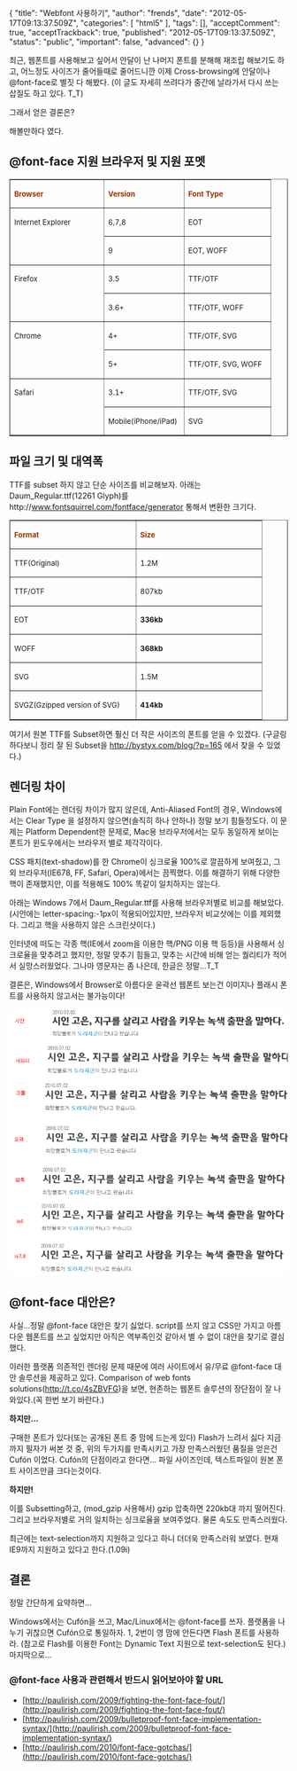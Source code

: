 {
    "title": "Webfont 사용하기",
    "author": "frends",
    "date": "2012-05-17T09:13:37.509Z",
    "categories": [
        "html5"
    ],
    "tags": [],
    "acceptComment": true,
    "acceptTrackback": true,
    "published": "2012-05-17T09:13:37.509Z",
    "status": "public",
    "important": false,
    "advanced": {}
}

최근, 웹폰트를 사용해보고 싶어서 안달이 난 나머지 폰트를 분해해 재조립 해보기도 하고,
어느정도 사이즈가 줄어들때로 줄어드니깐 이제 Cross-browsing에 안달이나 @font-face로 별짓 다 해봤다.
(이 글도 자세히 쓰려다가 중간에 날라가서 다시 쓰는 삽질도 하고 있다. T_T)

그래서 얻은 결론은?

해볼만하다 였다.


## @font-face 지원 브라우저 및 지원 포멧

<table border="1" cellspacing="0" cellpadding="0">
<tbody>
<tr>
<td width="155" valign="top">
<p><strong><span style="font-size: small;"><span style="color: #993300;">Browser</span></span></strong></p>
</td>
<td width="130" valign="top">
<p><strong><span style="font-size: small;"><span style="color: #993300;">Version</span></span></strong></p>
</td>
<td width="142" valign="top">
<p><strong><span style="font-size: small;"><span style="color: #993300;">Font Type</span></span></strong></p>
</td>
</tr>
<tr>
<td rowspan="2" width="155" valign="top">
<p><span style="font-size: small;">Internet Explorer</span></p>
</td>
<td width="130" valign="top">
<p><span style="font-size: small;">6,7,8</span></p>
</td>
<td width="142" valign="top">
<p><span style="font-size: small;">EOT</span></p>
</td>
</tr>
<tr>
<td width="130" valign="top">
<p><span style="font-size: small;">9</span></p>
</td>
<td width="142" valign="top">
<p><span style="font-size: small;">EOT, WOFF</span></p>
</td>
</tr>
<tr>
<td rowspan="2" width="155" valign="top">
<p><span style="font-size: small;">Firefox</span></p>
</td>
<td width="130" valign="top">
<p><span style="font-size: small;">3.5</span></p>
</td>
<td width="142" valign="top">
<p><span style="font-size: small;">TTF/OTF</span></p>
</td>
</tr>
<tr>
<td width="130" valign="top">
<p><span style="font-size: small;">3.6+</span></p>
</td>
<td width="142" valign="top">
<p><span style="font-size: small;">TTF/OTF, WOFF</span></p>
</td>
</tr>
<tr>
<td rowspan="2" width="155" valign="top">
<p><span style="font-size: small;">Chrome</span></p>
</td>
<td width="130" valign="top">
<p><span style="font-size: small;">4+</span></p>
</td>
<td width="142" valign="top">
<p><span style="font-size: small;">TTF/OTF, SVG</span></p>
</td>
</tr>
<tr>
<td width="130" valign="top">
<p><span style="font-size: small;">5+</span></p>
</td>
<td width="142" valign="top">
<p><span style="font-size: small;">TTF/OTF, SVG, WOFF</span></p>
</td>
</tr>
<tr>
<td rowspan="2" width="155" valign="top">
<p><span style="font-size: small;">Safari</span></p>
</td>
<td width="130" valign="top">
<p><span style="font-size: small;">3.1+<br>
</span></p>
</td>
<td width="142" valign="top">
<p><span style="font-size: small;">TTF/OTF, SVG<br>
</span></p>
</td>
</tr>
<tr>
<td width="130" valign="top">
<p><span style="font-size: small;">Mobile(iPhone/iPad)</span></p>
</td>
<td width="142" valign="top">
<p><span style="font-size: small;">SVG</span></p>
</td>
</tr>
</tbody>
</table>

## 파일 크기 및 대역폭

TTF를 subset 하지 않고 단순 사이즈를 비교해보자.
아래는 Daum_Regular.ttf(12261 Glyph)를http://www.fontsquirrel.com/fontface/generator 통해서 변환한 크기다.

<table border="1" cellspacing="0" cellpadding="0">
<tbody>
<tr>
<td width="213" valign="top">
<p><strong><span style="font-size: small;"><span style="color: #993300;">Format</span></span></strong></p>
</td>
<td width="213" valign="top">
<p><strong><span style="font-size: small;"><span style="color: #993300;">Size</span></span></strong></p>
</td>
</tr>
<tr>
<td width="213" valign="top">
<p><span style="font-size: small;">TTF(Original)</span></p>
</td>
<td width="213" valign="top">
<p><span style="font-size: small;">1.2M</span></p>
</td>
</tr>
<tr>
<td width="213" valign="top">
<p><span style="font-size: small;">TTF/OTF</span></p>
</td>
<td width="213" valign="top">
<p><span style="font-size: small;">807kb</span></p>
</td>
</tr>
<tr>
<td width="213" valign="top">
<p><span style="font-size: small;">EOT</span></p>
</td>
<td width="213" valign="top">
<p><span style="font-size: small;"><strong>336kb</strong></span></p>
</td>
</tr>
<tr>
<td width="213" valign="top">
<p><span style="font-size: small;">WOFF</span></p>
</td>
<td width="213" valign="top">
<p><span style="font-size: small;"><strong>368kb</strong></span></p>
</td>
</tr>
<tr>
<td width="213" valign="top">
<p><span style="font-size: small;">SVG</span></p>
</td>
<td width="213" valign="top">
<p><span style="font-size: small;">1.5M</span></p>
</td>
</tr>
<tr>
<td width="213" valign="top">
<p><span style="font-size: small;">SVGZ(Gzipped version   of SVG)</span></p>
</td>
<td width="213" valign="top">
<p><span style="font-size: small;"><strong>414kb</strong></span></p>
</td>
</tr>
</tbody>
</table>

여기서 원본 TTF를 Subset하면 훨신 더 작은 사이즈의 폰트를 얻을 수 있겠다.
(구글링하다보니 정리 잘 된 Subset을 http://bystyx.com/blog/?p=165 에서 찾을 수 있었다.)



## 렌더링 차이

Plain Font에는 렌더링 차이가 많지 않은데, Anti-Aliased Font의 경우, Windows에서는 Clear Type 을 설정하지 않으면(솔직히 하나 안하나) 정말 보기 힘들정도다.
이 문제는 Platform Dependent한 문제로, Mac용 브라우저에서는 모두 동일하게 보이는 폰트가 윈도우에서는 브라우저 별로 제각각이다.

CSS 패치(text-shadow)를 한 Chrome이 싱크로율 100%로 깔끔하게 보여줬고, 그 외 브라우저(IE678,  FF, Safari, Opera)에서는 끔찍했다.
이를 해결하기 위해 다양한 핵이 존재했지만, 이를 적용해도 100% 똑같이 일치하지는 않는다.

아래는 Windows 7에서 Daum_Regular.ttf를 사용해 브라우저별로 비교를 해보았다.
(시안에는 letter-spacing:-1px이 적용되어있지만, 브라우저 비교삿에는 이를 제외했다. 그리고 핵을 사용하지 않은 스크린샷이다.)



인터넷에 떠도는 각종 핵(IE에서 zoom을 이용한 핵/PNG 이용 핵 등등)을 사용해서 싱크로율을 맞추려고 했지만,
정말 맞추기 힘들고, 맞추는 시간에 비해 얻는 퀄리티가 적어서 실망스러웠었다. 그나마 영문자는 좀 나은데, 한글은 정말...T_T

결론은, Windows에서 Browser로 아름다운 윤곽선 웹폰트 보는건 이미지나 플래시 폰트를 사용하지 않고서는 불가능이다!

![](./@img/browser.gif)

## @font-face 대안은?

사실...정말 @font-face 대안은 찾기 싫었다.
script를 쓰지 않고 CSS만 가지고 아름다운 웹폰트를 쓰고 싶었지만 아직은 역부족인것 같아서 별 수 없이 대안을 찾기로 결심했다.

이러한 플랫폼 의존적인 렌더링 문제 때문에 여러 사이트에서 유/무료 @font-face 대안 솔루션을 제공하고 있다.
Comparison of web fonts solutions(http://t.co/4sZBVFG)을 보면, 현존하는 웹폰트 솔루션의 장단점이 잘 나와있다.(꼭 한번 보기 바란다.)

**하지만…**

구매한 폰트가 있다(또는 공개된 폰트 중 맘에 드는게 있다)
Flash가 느려서 싫다
지금까지 필자가 써본 것 중, 위의 두가지를 만족시키고 가장 만족스러웠던 품질을 얻은건 Cufón 이었다.
Cufón의 단점이라고 한다면... 파일 사이즈인데, 텍스트파일이 원본 폰트 사이즈만큼 크다는것이다.

**하지만!**

이를 Subsetting하고, (mod_gzip 사용해서) gzip 압축하면 220kb대 까지 떨어진다.
그리고 브라우저별로 거의 일치하는 싱크로율을 보여주었다. 물론 속도도 만족스러웠다.

최근에는 text-selection까지 지원하고 있다고 하니 더더욱 만족스러워 보였다. 현재 IE9까지 지원하고 있다고 한다.(1.09i)



## 결론

정말 간단하게 요약하면...

Windows에서는 Cufón을 쓰고, Mac/Linux에서는 @font-face를 쓰자.
플랫폼을 나누기 귀찮으면 Cufón으로 통일하자.
1, 2번이 영 맘에 안든다면 Flash 폰트를 사용하라. (참고로 Flash를 이용한 Font는 Dynamic Text 지원으로 text-selection도 된다.)
마지막으로...


### @font-face 사용과 관련해서 반드시 읽어보아야 할 URL
* [http://paulirish.com/2009/fighting-the-font-face-fout/](http://paulirish.com/2009/fighting-the-font-face-fout/)
* [http://paulirish.com/2009/bulletproof-font-face-implementation-syntax/](http://paulirish.com/2009/bulletproof-font-face-implementation-syntax/)
* [http://paulirish.com/2010/font-face-gotchas/](http://paulirish.com/2010/font-face-gotchas/)


